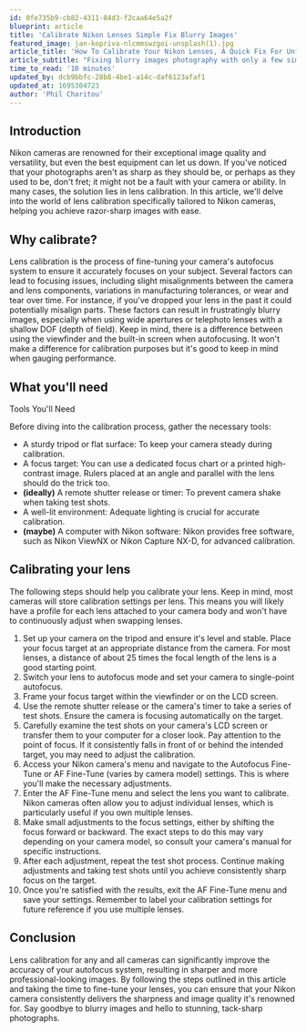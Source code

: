 ```yaml
---
id: 0fe735b9-cb82-4311-84d3-f2caa64e5a2f
blueprint: article
title: 'Calibrate Nikon Lenses Simple Fix Blurry Images'
featured_image: jan-kopriva-nlcmmswzgoi-unsplash(1).jpg
article_title: 'How To Calibrate Your Nikon Lenses, A Quick Fix For Unfocused Images'
article_subtitle: "Fixing blurry images photography with only a few simple steps. Hint: it's usually missed focus"
time_to_read: '10 minutes'
updated_by: dcb9bbfc-28b8-4be1-a14c-daf6123afaf1
updated_at: 1695304723
author: 'Phil Charitou'
---
```

## Introduction


Nikon cameras are renowned for their exceptional image quality and versatility, but even the best equipment can let us down. If you've noticed that your photographs aren't as sharp as they should be, or perhaps as they used to be, don't fret; it might not be a fault with your camera or ability. In many cases, the solution lies in lens calibration. In this article, we'll delve into the world of lens calibration specifically tailored to Nikon cameras, helping you achieve razor-sharp images with ease.

## Why calibrate?


Lens calibration is the process of fine-tuning your camera's autofocus system to ensure it accurately focuses on your subject. Several factors can lead to focusing issues, including slight misalignments between the camera and lens components, variations in manufacturing tolerances, or wear and tear over time. For instance, if you've dropped your lens in the past it could potentially misalign parts. These factors can result in frustratingly blurry images, especially when using wide apertures or telephoto lenses with a shallow DOF (depth of field). Keep in mind, there is a difference between using the viewfinder and the built-in screen when autofocusing. It won't make a difference for calibration purposes but it's good to keep in mind when gauging performance.

## What you'll need


Tools You'll Need

Before diving into the calibration process, gather the necessary tools:

- A sturdy tripod or flat surface: To keep your camera steady during calibration.
- A focus target: You can use a dedicated focus chart or a printed high-contrast image. Rulers placed at an angle and parallel with the lens should do the trick too.
- **(ideally)** A remote shutter release or timer: To prevent camera shake when taking test shots.
- A well-lit environment: Adequate lighting is crucial for accurate calibration.
- **(maybe)** A computer with Nikon software: Nikon provides free software, such as Nikon ViewNX or Nikon Capture NX-D, for advanced calibration.


## Calibrating your lens


The following steps should help you calibrate your lens. Keep in mind, most cameras will store calibration settings per lens. This means you will likely have a profile for each lens attached to your camera body and won't have to continuously adjust when swapping lenses.

1. Set up your camera on the tripod and ensure it's level and stable. Place your focus target at an appropriate distance from the camera. For most lenses, a distance of about 25 times the focal length of the lens is a good starting point.
2. Switch your lens to autofocus mode and set your camera to single-point autofocus.
3. Frame your focus target within the viewfinder or on the LCD screen.
4. Use the remote shutter release or the camera's timer to take a series of test shots. Ensure the camera is focusing automatically on the target.
5. Carefully examine the test shots on your camera's LCD screen or transfer them to your computer for a closer look. Pay attention to the point of focus. If it consistently falls in front of or behind the intended target, you may need to adjust the calibration.
6. Access your Nikon camera's menu and navigate to the Autofocus Fine-Tune or AF Fine-Tune (varies by camera model) settings. This is where you'll make the necessary adjustments.
7. Enter the AF Fine-Tune menu and select the lens you want to calibrate. Nikon cameras often allow you to adjust individual lenses, which is particularly useful if you own multiple lenses.
8. Make small adjustments to the focus settings, either by shifting the focus forward or backward. The exact steps to do this may vary depending on your camera model, so consult your camera's manual for specific instructions.
9. After each adjustment, repeat the test shot process. Continue making adjustments and taking test shots until you achieve consistently sharp focus on the target.
10. Once you're satisfied with the results, exit the AF Fine-Tune menu and save your settings. Remember to label your calibration settings for future reference if you use multiple lenses.

## Conclusion


Lens calibration for any and all cameras can significantly improve the accuracy of your autofocus system, resulting in sharper and more professional-looking images. By following the steps outlined in this article and taking the time to fine-tune your lenses, you can ensure that your Nikon camera consistently delivers the sharpness and image quality it's renowned for. Say goodbye to blurry images and hello to stunning, tack-sharp photographs.